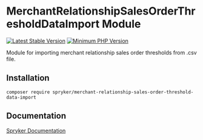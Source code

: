 # MerchantRelationshipSalesOrderThresholdDataImport Module
[![Latest Stable Version](https://poser.pugx.org/spryker/merchant-relationship-sales-order-threshold-data-import/v/stable.svg)](https://packagist.org/packages/spryker/merchant-relationship-sales-order-threshold-data-import)
[![Minimum PHP Version](https://img.shields.io/badge/php-%3E%3D%207.4-8892BF.svg)](https://php.net/)

Module for importing merchant relationship sales order thresholds from .csv file.

## Installation

```
composer require spryker/merchant-relationship-sales-order-threshold-data-import
```

## Documentation

[Spryker Documentation](https://academy.spryker.com/developing_with_spryker/module_guide/modules.html)
